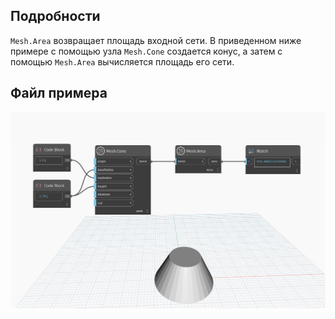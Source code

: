 ## Подробности
`Mesh.Area` возвращает площадь входной сети. В приведенном ниже примере с помощью узла `Mesh.Cone` создается конус, а затем с помощью `Mesh.Area` вычисляется площадь его сети.

## Файл примера

![Example](./Autodesk.DesignScript.Geometry.Mesh.Area_img.jpg)
